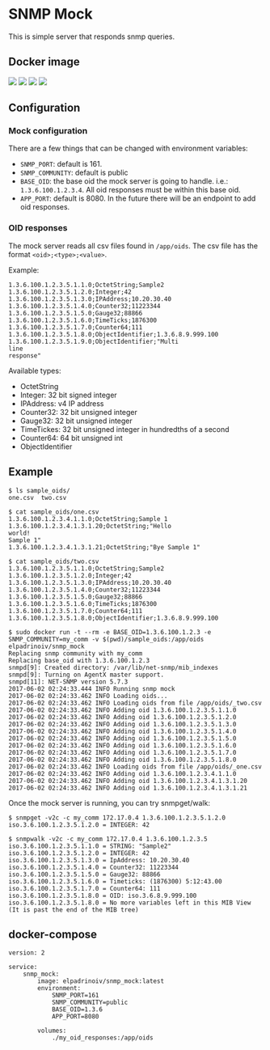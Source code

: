 # SNMP Mock
This is simple server that responds snmp queries.

## Docker image
[![](https://images.microbadger.com/badges/version/intraway/snmp_mock.svg)](https://microbadger.com/images/intraway/snmp_mock "Get your own version badge on microbadger.com")
[![](https://images.microbadger.com/badges/image/intraway/snmp_mock.svg)](https://microbadger.com/images/intraway/snmp_mock "Get your own image badge on microbadger.com")
[![](https://images.microbadger.com/badges/commit/intraway/snmp_mock.svg)](https://microbadger.com/images/intraway/snmp_mock "Get your own commit badge on microbadger.com")
[![](https://images.microbadger.com/badges/license/intraway/snmp_mock.svg)](https://microbadger.com/images/intraway/snmp_mock "Get your own license badge on microbadger.com")

## Configuration
### Mock configuration
There are a few things that can be changed with environment variables:
* `SNMP_PORT`: default is 161.
* `SNMP_COMMUNITY`: default is public
* `BASE_OID`: the base oid the mock server is going to handle. i.e.: `1.3.6.100.1.2.3.4`. All oid responses must be within this base oid.
* `APP_PORT`: default is 8080. In the future there will be an endpoint to add oid responses.

### OID responses
The mock server reads all csv files found in `/app/oids`. The csv file has the format `<oid>;<type>;<value>`.

Example:
```
1.3.6.100.1.2.3.5.1.1.0;OctetString;Sample2
1.3.6.100.1.2.3.5.1.2.0;Integer;42
1.3.6.100.1.2.3.5.1.3.0;IPAddress;10.20.30.40
1.3.6.100.1.2.3.5.1.4.0;Counter32;11223344
1.3.6.100.1.2.3.5.1.5.0;Gauge32;88866
1.3.6.100.1.2.3.5.1.6.0;TimeTicks;1876300
1.3.6.100.1.2.3.5.1.7.0;Counter64;111
1.3.6.100.1.2.3.5.1.8.0;ObjectIdentifier;1.3.6.8.9.999.100
1.3.6.100.1.2.3.5.1.9.0;ObjectIdentifier;"Multi
line
response"
```

Available types:
* OctetString
* Integer: 32 bit signed integer
* IPAddress: v4 IP address
* Counter32: 32 bit unsigned integer
* Gauge32: 32 bit unsigned integer
* TimeTickes: 32 bit unsigned integer in hundredths of a second
* Counter64: 64 bit unsigned int
* ObjectIdentifier

## Example
```
$ ls sample_oids/
one.csv  two.csv

$ cat sample_oids/one.csv
1.3.6.100.1.2.3.4.1.1.0;OctetString;Sample 1
1.3.6.100.1.2.3.4.1.3.1.20;OctetString;"Hello
world!
Sample 1"
1.3.6.100.1.2.3.4.1.3.1.21;OctetString;"Bye Sample 1"

$ cat sample_oids/two.csv
1.3.6.100.1.2.3.5.1.1.0;OctetString;Sample2
1.3.6.100.1.2.3.5.1.2.0;Integer;42
1.3.6.100.1.2.3.5.1.3.0;IPAddress;10.20.30.40
1.3.6.100.1.2.3.5.1.4.0;Counter32;11223344
1.3.6.100.1.2.3.5.1.5.0;Gauge32;88866
1.3.6.100.1.2.3.5.1.6.0;TimeTicks;1876300
1.3.6.100.1.2.3.5.1.7.0;Counter64;111
1.3.6.100.1.2.3.5.1.8.0;ObjectIdentifier;1.3.6.8.9.999.100

$ sudo docker run -t --rm -e BASE_OID=1.3.6.100.1.2.3 -e SNMP_COMMUNITY=my_comm -v $(pwd)/sample_oids:/app/oids elpadrinoiv/snmp_mock
Replacing snmp community with my_comm
Replacing base_oid with 1.3.6.100.1.2.3
snmpd[9]: Created directory: /var/lib/net-snmp/mib_indexes
snmpd[9]: Turning on AgentX master support.
snmpd[11]: NET-SNMP version 5.7.3
2017-06-02 02:24:33.444 INFO Running snmp mock
2017-06-02 02:24:33.462 INFO Loading oids...
2017-06-02 02:24:33.462 INFO Loading oids from file /app/oids/_two.csv
2017-06-02 02:24:33.462 INFO Adding oid 1.3.6.100.1.2.3.5.1.1.0
2017-06-02 02:24:33.462 INFO Adding oid 1.3.6.100.1.2.3.5.1.2.0
2017-06-02 02:24:33.462 INFO Adding oid 1.3.6.100.1.2.3.5.1.3.0
2017-06-02 02:24:33.462 INFO Adding oid 1.3.6.100.1.2.3.5.1.4.0
2017-06-02 02:24:33.462 INFO Adding oid 1.3.6.100.1.2.3.5.1.5.0
2017-06-02 02:24:33.462 INFO Adding oid 1.3.6.100.1.2.3.5.1.6.0
2017-06-02 02:24:33.462 INFO Adding oid 1.3.6.100.1.2.3.5.1.7.0
2017-06-02 02:24:33.462 INFO Adding oid 1.3.6.100.1.2.3.5.1.8.0
2017-06-02 02:24:33.462 INFO Loading oids from file /app/oids/_one.csv
2017-06-02 02:24:33.462 INFO Adding oid 1.3.6.100.1.2.3.4.1.1.0
2017-06-02 02:24:33.462 INFO Adding oid 1.3.6.100.1.2.3.4.1.3.1.20
2017-06-02 02:24:33.462 INFO Adding oid 1.3.6.100.1.2.3.4.1.3.1.21
```

Once the mock server is running, you can try snmpget/walk:
```
$ snmpget -v2c -c my_comm 172.17.0.4 1.3.6.100.1.2.3.5.1.2.0
iso.3.6.100.1.2.3.5.1.2.0 = INTEGER: 42

$ snmpwalk -v2c -c my_comm 172.17.0.4 1.3.6.100.1.2.3.5
iso.3.6.100.1.2.3.5.1.1.0 = STRING: "Sample2"
iso.3.6.100.1.2.3.5.1.2.0 = INTEGER: 42
iso.3.6.100.1.2.3.5.1.3.0 = IpAddress: 10.20.30.40
iso.3.6.100.1.2.3.5.1.4.0 = Counter32: 11223344
iso.3.6.100.1.2.3.5.1.5.0 = Gauge32: 88866
iso.3.6.100.1.2.3.5.1.6.0 = Timeticks: (1876300) 5:12:43.00
iso.3.6.100.1.2.3.5.1.7.0 = Counter64: 111
iso.3.6.100.1.2.3.5.1.8.0 = OID: iso.3.6.8.9.999.100
iso.3.6.100.1.2.3.5.1.8.0 = No more variables left in this MIB View (It is past the end of the MIB tree)
```

## docker-compose
```
version: 2

service:
    snmp_mock:
        image: elpadrinoiv/snmp_mock:latest
        environment:
            SNMP_PORT=161
            SNMP_COMMUNITY=public
            BASE_OID=1.3.6
            APP_PORT=8080

        volumes:
            ./my_oid_responses:/app/oids
```

